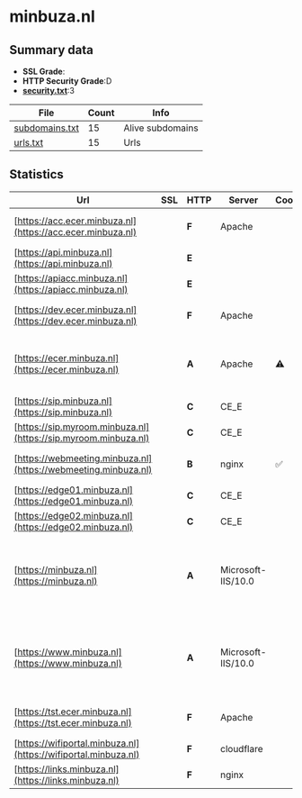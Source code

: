 

# minbuza.nl
## Summary data


 - **SSL Grade**:
 - **HTTP Security Grade**:D
 - **[security.txt](https://www.digitaleoverheid.nl/nieuws/standaard-security-txt-nu-verplicht-voor-overheid/)**:3


| File       | Count | Info |
|------------|-------|------|
|[subdomains.txt](/data/minbuza.nl/subdomains.txt)|15|Alive subdomains|
|[urls.txt](/data/minbuza.nl/urls.txt)|15|Urls|


## Statistics


| Url | SSL | HTTP | Server | Cookie | HSTS | CORS | CTO | CSP | XFO | XXP | RP |FP| Tech |Title |
|--------|-------|-------|------|------|------|------|------|------|------|------|------|------|------|------|
|[https://acc.ecer.minbuza.nl](https://acc.ecer.minbuza.nl)| | **F**|Apache| | | | | | | | :white_check_mark: | |Apache HTTP Server|403 Forbidden|
|[https://api.minbuza.nl](https://api.minbuza.nl)| | **E**|| | | | | | | | :white_check_mark: | |||
|[https://apiacc.minbuza.nl](https://apiacc.minbuza.nl)| | **E**|| | | | | | | | :white_check_mark: | |||
|[https://dev.ecer.minbuza.nl](https://dev.ecer.minbuza.nl)| | **F**|Apache| | | | | | | | :white_check_mark: | |Apache HTTP Server|500 Proxy Error|
|[https://ecer.minbuza.nl](https://ecer.minbuza.nl)| | **A**|Apache|:warning: |:white_check_mark: | | |:warning: | :white_check_mark: | :white_check_mark: | :white_check_mark: | |Apache HTTP Server HSTS Java|Home | Expertise...|
|[https://sip.minbuza.nl](https://sip.minbuza.nl)| | **C**|CE_E| |:white_check_mark: | | | | | | :white_check_mark: | |HSTS|Bad Request|
|[https://sip.myroom.minbuza.nl](https://sip.myroom.minbuza.nl)| | **C**|CE_E| |:white_check_mark: | | | | | | :white_check_mark: | |HSTS|Bad Request|
|[https://webmeeting.minbuza.nl](https://webmeeting.minbuza.nl)| | **B**|nginx|:white_check_mark: |:white_check_mark: | | |:warning: | :white_check_mark: | | :white_check_mark: | |HSTS Nginx|Cisco Meeting Se...|
|[https://edge01.minbuza.nl](https://edge01.minbuza.nl)| | **C**|CE_E| |:white_check_mark: | | | | | | :white_check_mark: | |HSTS|Bad Request|
|[https://edge02.minbuza.nl](https://edge02.minbuza.nl)| | **C**|CE_E| |:white_check_mark: | | | | | | :white_check_mark: | |HSTS|Bad Request|
|[https://minbuza.nl](https://minbuza.nl)| | **A**|Microsoft-IIS/10.0| |:white_check_mark: | | |:warning: | :white_check_mark: | :white_check_mark: | :white_check_mark: | |Azure HSTS IIS:10.0 Microsoft ASP.NET Windows Server|Document Moved|
|[https://www.minbuza.nl](https://www.minbuza.nl)| | **A**|Microsoft-IIS/10.0| |:white_check_mark: | | |:warning: | :white_check_mark: | :white_check_mark: | :white_check_mark: | |Azure HSTS IIS:10.0 Microsoft ASP.NET Windows Server|Document Moved|
|[https://tst.ecer.minbuza.nl](https://tst.ecer.minbuza.nl)| | **F**|Apache| | | | | | | | :white_check_mark: | |Apache HTTP Server|403 Forbidden|
|[https://wifiportal.minbuza.nl](https://wifiportal.minbuza.nl)| | **F**|cloudflare| | | | | | | | :white_check_mark: | |Cloudflare|403 Forbidden|
|[https://links.minbuza.nl](https://links.minbuza.nl)| | **F**|nginx| | | | | | | | :white_check_mark: | |Nginx|404 Not Found|


